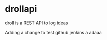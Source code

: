drollapi
========

droll is a REST API to log ideas

Adding a change to test github jenkins a adaaa
